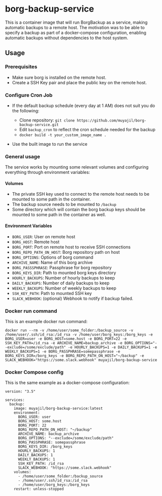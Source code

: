 # borg-backup-service

This is a container image that will run BorgBackup as a service, making automatic backups to a remote host.
The motivation was to be able to specify a backup as part of a docker-compose configuration, enabling automatic backups without dependencies to the host system.

## Usage

### Prerequisites

- Make sure borg is installed on the remote host.
- Create a SSH Key pair and place the public key on the remote host.

### Configure Cron Job

- If the default backup schedule (every day at 1 AM) does not suit you do the following:
    - Clone repository: `git clone https://github.com/muyajil/borg-backup-service.git`
    - Edit `backup_cron` to reflect the cron schedule needed for the backup
    - `docker build -t your_custom_image_name .`

- Use the built image to run the service

### General usage

The service works by mounting some relevant volumes and configuring everything through environment variables:

#### Volumes

- The private SSH key used to connect to the remote host needs to be mounted to some path in the container.
- The backup source needs to be mounted to `/backup`
- Some directory which will contain the borg backup keys should be mounted to some path in the container as well.

#### Environment Variables
- `BORG_USER`: User on remote host
- `BORG_HOST`: Remote host
- `BORG_PORT`: Port on remote host to receive SSH connections
- `BORG_REPO_PATH_ON_HOST`: Borg repository path on host
- `BORG_OPTIONS`: Options of borg command
- `ARCHIVE_NAME`: Name of this borg archive
- `BORG_PASSSPHRASE`: Passphrase for borg repository
- `BORG_KEYS_DIR`: Path to mounted borg keys directory
- `HOURLY_BACKUPS`: Number of hourly backups to keep
- `DAILY_BACKUPS`: Number of daily backups to keep
- `WEEKLY_BACKUPS`: Number of weekly backups to keep
- `SSH_KEY_PATH`: Path to mounted SSH key
- `SLACK_WEBHOOK`: (optional) Webhook to notify if backup failed.

### Docker run command

This is an example docker run command:

`docker run --rm -v /home/user/some_folder:/backup_source -v /home/user/.ssh/id_rsa:/id_rsa -v /home/user/borg_keys:/borg_keys -e BORG_USER=user -e BORG_HOST=some.host -e BORG_PORT=22 -e SSH_KEY_PATH=/id_rsa -e ARCHIVE_NAME=backup_archive -e BORG_OPTIONS="--exclude=/some/exclude/path" -e HOURLY_BACKUPS=1 -e DAILY_BACKUPS=1 -e WEEKLY_BACKUPS=1 -e BORG_PASSPHRASE=somepassphrase -e BORG_KEYS_DIR=/borg_keys -e BORG_REPO_PATH_ON_HOST="~/backup" -e SLACK_WEBHOOK="https://some.slack.webhook" muyajil/borg-backup-service`

### Docker Compose config

This is the same example as a docker-compose configuration:

```
version: "3.5"

services:
  backup:
    image: muyajil/borg-backup-service:latest
    environment:
      BORG_USER: user
      BORG_HOST: some.host
      BORG_PORT: 22
      BORG_REPO_PATH_ON_HOST: "~/backup"
      ARCHIVE_NAME: backup_archive
      BORG_OPTIONS: "--exclude=/some/exclude/path"
      BORG_PASSPHRASE: somepassphrase
      BORG_KEYS_DIR: /borg_keys
      HOURLY_BACKUPS: 1
      DAILY_BACKUPS: 1
      WEEKLY_BACKUPS: 1
      SSH_KEY_PATH: /id_rsa
      SLACK_WEBHOOK: "https://some.slack.webhook"
    volumes:
      - /home/user/some_folder:/backup_source
      - /home/user/.ssh/id_rsa:/id_rsa
      - /home/user/borg_keys:/borg_keys
    restart: unless-stopped

```